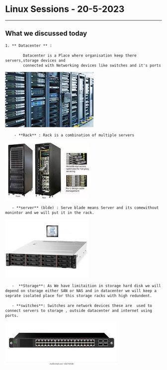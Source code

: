 # Linux Sessions - 20-5-2023

---

## What we discussed today

    1. ** Datacenter ** :

            Datacenter is a Place where organisation keep there servers,storage devices and
            connected with Networking devices like switches and it's ports

![datacenter](/images/datacenter.jpg)

        - **Rack** : Rack is a combination of multiple servers

![Rack](/images/rack.jpg)

       - **server** (blde) : Serve blade means Server and its comewithout monintor and we will put it in the rack.

![server](/images/server.jpg)

       -  **Storage**: As We have limitaition in storage hard disk we will depend on storage either SAN or NAS and in datacenter we will keep a seprate isolated place for this storage racks with high redundent.

       - **switches**: Switches are network devices these are  used to connect servers to storage , outside datacenter and internet using ports.

![switch](/images/switch.jpg)
